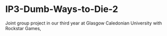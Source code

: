 # IP3-Dumb-Ways-to-Die-2
Joint group project in our third year at Glasgow Caledonian University with Rockstar Games, 
